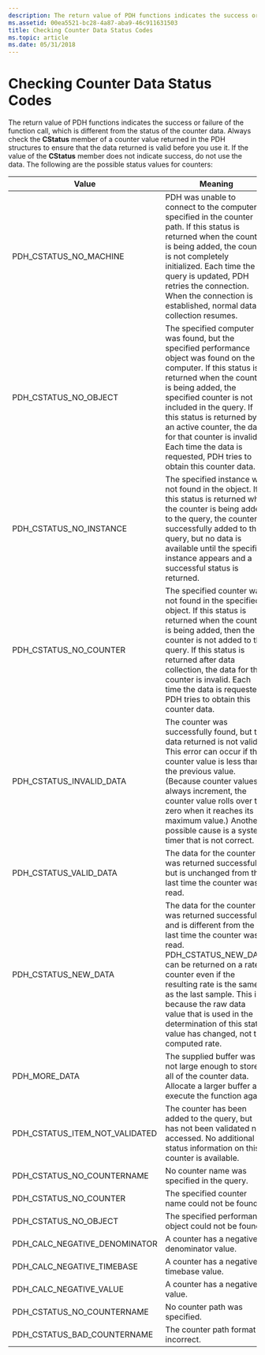 ```yaml
---
description: The return value of PDH functions indicates the success or failure of the function call, which is different from the status of the counter data.
ms.assetid: 00ea5521-bc28-4a87-aba9-46c911631503
title: Checking Counter Data Status Codes
ms.topic: article
ms.date: 05/31/2018
---
```


# Checking Counter Data Status Codes

The return value of PDH functions indicates the success or failure of the function call, which is different from the status of the counter data. Always check the **CStatus** member of a counter value returned in the PDH structures to ensure that the data returned is valid before you use it. If the value of the **CStatus** member does not indicate success, do not use the data. The following are the possible status values for counters:



| Value                              | Meaning                                                                                                                                                                                                                                                                                                                                                                          |
|------------------------------------|----------------------------------------------------------------------------------------------------------------------------------------------------------------------------------------------------------------------------------------------------------------------------------------------------------------------------------------------------------------------------------|
| PDH\_CSTATUS\_NO\_MACHINE          | PDH was unable to connect to the computer specified in the counter path. If this status is returned when the counter is being added, the counter is not completely initialized. Each time the query is updated, PDH retries the connection. When the connection is established, normal data collection resumes.                                                                  |
| PDH\_CSTATUS\_NO\_OBJECT           | The specified computer was found, but the specified performance object was found on the computer. If this status is returned when the counter is being added, the specified counter is not included in the query. If this status is returned by an active counter, the data for that counter is invalid. Each time the data is requested, PDH tries to obtain this counter data. |
| PDH\_CSTATUS\_NO\_INSTANCE         | The specified instance was not found in the object. If this status is returned while the counter is being added to the query, the counter is successfully added to the query, but no data is available until the specific instance appears and a successful status is returned.                                                                                                  |
| PDH\_CSTATUS\_NO\_COUNTER          | The specified counter was not found in the specified object. If this status is returned when the counter is being added, then the counter is not added to the query. If this status is returned after data collection, the data for that counter is invalid. Each time the data is requested, PDH tries to obtain this counter data.                                             |
| PDH\_CSTATUS\_INVALID\_DATA        | The counter was successfully found, but the data returned is not valid. This error can occur if the counter value is less than the previous value. (Because counter values always increment, the counter value rolls over to zero when it reaches its maximum value.) Another possible cause is a system timer that is not correct.                                              |
| PDH\_CSTATUS\_VALID\_DATA          | The data for the counter was returned successfully, but is unchanged from the last time the counter was read.                                                                                                                                                                                                                                                                    |
| PDH\_CSTATUS\_NEW\_DATA            | The data for the counter was returned successfully and is different from the last time the counter was read. PDH\_CSTATUS\_NEW\_DATA can be returned on a rate counter even if the resulting rate is the same as the last sample. This is because the raw data value that is used in the determination of this status value has changed, not the computed rate.                  |
| PDH\_MORE\_DATA                    | The supplied buffer was not large enough to store all of the counter data. Allocate a larger buffer and execute the function again.                                                                                                                                                                                                                                              |
| PDH\_CSTATUS\_ITEM\_NOT\_VALIDATED | The counter has been added to the query, but has not been validated nor accessed. No additional status information on this counter is available.                                                                                                                                                                                                                                 |
| PDH\_CSTATUS\_NO\_COUNTERNAME      | No counter name was specified in the query.                                                                                                                                                                                                                                                                                                                                      |
| PDH\_CSTATUS\_NO\_COUNTER          | The specified counter name could not be found.                                                                                                                                                                                                                                                                                                                                   |
| PDH\_CSTATUS\_NO\_OBJECT           | The specified performance object could not be found.                                                                                                                                                                                                                                                                                                                             |
| PDH\_CALC\_NEGATIVE\_DENOMINATOR   | A counter has a negative denominator value.                                                                                                                                                                                                                                                                                                                                      |
| PDH\_CALC\_NEGATIVE\_TIMEBASE      | A counter has a negative timebase value.                                                                                                                                                                                                                                                                                                                                         |
| PDH\_CALC\_NEGATIVE\_VALUE         | A counter has a negative value.                                                                                                                                                                                                                                                                                                                                                  |
| PDH\_CSTATUS\_NO\_COUNTERNAME      | No counter path was specified.                                                                                                                                                                                                                                                                                                                                                   |
| PDH\_CSTATUS\_BAD\_COUNTERNAME     | The counter path format is incorrect.                                                                                                                                                                                                                                                                                                                                            |



 

 

 



